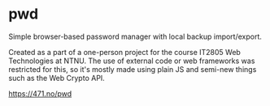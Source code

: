 # pwd
Simple browser-based password manager with local backup import/export.

Created as a part of a one-person project for the course IT2805 Web Technologies at NTNU. The use of external code or web frameworks was restricted for this, so it's mostly made using plain JS and semi-new things such as the Web Crypto API.

https://471.no/pwd
